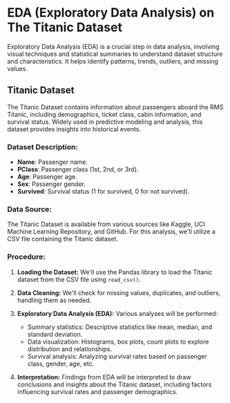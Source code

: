 # EDA (Exploratory Data Analysis) on The Titanic Dataset

Exploratory Data Analysis (EDA) is a crucial step in data analysis, involving visual techniques and statistical summaries to understand dataset structure and characteristics. It helps identify patterns, trends, outliers, and missing values.

## Titanic Dataset

The Titanic Dataset contains information about passengers aboard the RMS Titanic, including demographics, ticket class, cabin information, and survival status. Widely used in predictive modeling and analysis, this dataset provides insights into historical events.

### Dataset Description:
- **Name**: Passenger name.
- **PClass**: Passenger class (1st, 2nd, or 3rd).
- **Age**: Passenger age.
- **Sex**: Passenger gender.
- **Survived**: Survival status (1 for survived, 0 for not survived).

### Data Source:
The Titanic Dataset is available from various sources like Kaggle, UCI Machine Learning Repository, and GitHub. For this analysis, we'll utilize a CSV file containing the Titanic dataset.

### Procedure:
1. **Loading the Dataset:** We'll use the Pandas library to load the Titanic dataset from the CSV file using `read_csv()`.

2. **Data Cleaning:** We'll check for missing values, duplicates, and outliers, handling them as needed.

3. **Exploratory Data Analysis (EDA):** Various analyses will be performed:
   - Summary statistics: Descriptive statistics like mean, median, and standard deviation.
   - Data visualization: Histograms, box plots, count plots to explore distribution and relationships.
   - Survival analysis: Analyzing survival rates based on passenger class, gender, age, etc.

4. **Interpretation:** Findings from EDA will be interpreted to draw conclusions and insights about the Titanic dataset, including factors influencing survival rates and passenger demographics.